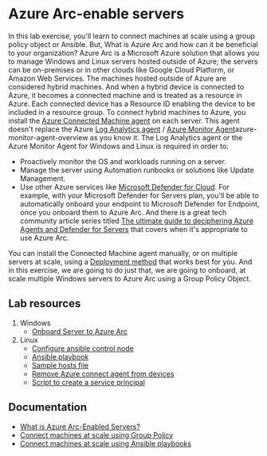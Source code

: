 # Azure Arc-enable servers

In this lab exercise, you'll learn to connect machines at scale using a group policy object or Ansible. But,
What is Azure Arc and how can it be beneficial to your organization? Azure Arc is a Microsoft Azure solution that allows you to manage Windows and Linux servers hosted outside of Azure; the servers can be on-premises or in other clouds like Google Cloud Platform, or Amazon Web Services. The machines hosted outside of Azure are considered hybrid machines. And when a hybrid device is connected to Azure, it becomes a connected machine and is treated as a resource in Azure. Each connected device has a Resource ID enabling the device to be included in a resource group.
To connect hybrid machines to Azure, you install the [Azure Connected Machine agent](https://learn.microsoft.com/en-us/azure/azure-arc/servers/agent-overview) on each server. This agent doesn't replace the Azure [Log Analytics agent](https://learn.microsoft.com/en-us/azure/azure-monitor/agents/log-analytics-agent) / [Azure Monitor Agent](https://learn.microsoft.com/en-us/azure/azure-monitor/agents/)azure-monitor-agent-overview as you know it. The Log Analytics agent or the Azure Monitor Agent for Windows and Linux is required in order to:

- Proactively monitor the OS and workloads running on a server.
- Manage the server using Automation runbooks or solutions like Update Management.
- Use other Azure services like [Microsoft Defender for Cloud](https://learn.microsoft.com/en-us/azure/security-center/security-center-introduction). For example, with your Microsoft Defender for Servers plan, you'll be able to automatically onboard your endpoint to Microsoft Defender for Endpoint, once you onboard them to Azure Arc. And there is a great tech community article series titled [The ultimate guide to deciphering Azure Agents and Defender for Servers](https://techcommunity.microsoft.com/t5/fasttrack-for-azure/the-ultimate-guide-to-deciphering-azure-agents-defender-for/ba-p/4110383) that covers when it's appropriate to use Azure Arc.

You can install the Connected Machine agent manually, or on multiple servers at scale, using a [Deployment method](https://learn.microsoft.com/en-us/azure/azure-arc/servers/deployment-options) that works best for you.
And in this exercise, we are going to do just that, we are going to onboard, at scale multiple Windows servers to Azure Arc using a Group Policy Object.


## Lab resources

1. Windows
    - [Onboard Server to Azure Arc](/AzureArc/Windows/New-AzLabArcServer.ps1)
2. Linux
    - [Configure ansible control node](/AzureArc/Linux/Ansible/config_control_node.sh)
    - [Ansible playbook](/AzureArc/Linux/Ansible/config_azurearc.yml)
    - [Sample hosts file](/AzureArc/Linux/Ansible/hosts)
    - [Remove Azure connect agent from devices](/AzureArc/Linux/Ansible/remove_azurearc.yml)
    - [Script to create a service principal](/AzureArc/Linux/PSScripts/create_service_principal.ps1)

## Documentation

- [What is Azure Arc-Enabled Servers?](https://learn.microsoft.com/en-us/azure/azure-arc/servers/overview)
- [Connect machines at scale using Group Policy](https://learn.microsoft.com/en-us/azure/azure-arc/servers/onboard-group-policy-powershell)
- [Connect machines at scale using Ansible playbooks](https://learn.microsoft.com/en-us/azure/azure-arc/servers/onboard-ansible-playbooks)
